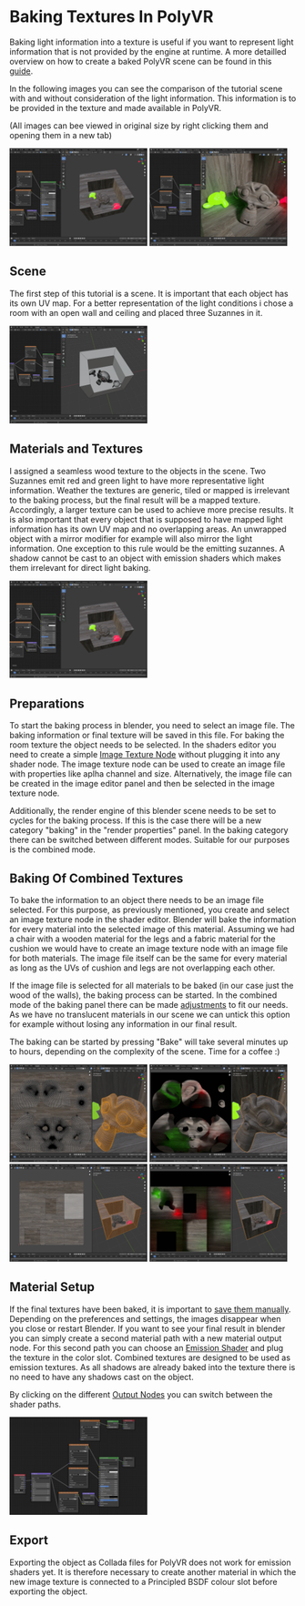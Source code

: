 # Baking Textures In PolyVR

Baking light information into a texture is useful if you want to represent light information that is not provided by the engine at runtime. A more detailled overview on how to create a baked PolyVR scene can be found in this [guide](GUIDE.md).

In the following images you can see the comparison of the tutorial scene with and without consideration of the light information. This information is to be provided in the texture and made available in PolyVR.

(All images can bee viewed in original size by right clicking them and opening them in a new tab)

<img src="img/baking_tutorial_mat_setup.png" width="48%">
<img src="img/baking_tutorial_renderprev_02.png" width="48%">

## Scene

The first step of this tutorial is a scene. It is important that each object has its own UV map. For a better representation of the light conditions i chose a room with an open wall and ceiling and placed three Suzannes in it.

<img src="img/baking_tutorial_scene_setup.png" width="48%">

## Materials and Textures

I assigned a seamless wood texture to the objects in the scene. Two Suzannes emit red and green light to have more representative light information. Weather the textures are generic, tiled or mapped is irrelevant to the baking process, but the final result will be a mapped texture. Accordingly, a larger texture can be used to achieve more precise results.
It is also important that every object that is supposed to have mapped light information has its own UV map and no overlapping areas. An unwrapped object with a mirror modifier for example will also mirror the light information.
One exception to this rule would be the emitting suzannes. A shadow cannot be cast to an object with emission shaders which makes them irrelevant for direct light baking.

<img src="img/baking_tutorial_mat_setup.png" width="48%">

## Preparations

To start the baking process in blender, you need to select an image file. The baking information or final texture will be saved in this file. For baking the room texture the object needs to be selected. In the shaders editor you need to create a simple [Image Texture Node](https://docs.blender.org/manual/en/2.79/render/cycles/nodes/types/textures/image.html) without plugging it into any shader node. The image texture node can be used to create an image file with properties like aplha channel and size. Alternatively, the image file can be created in the image editor panel and then be selected in the image texture node.

Additionally, the render engine of this blender scene needs to be set to cycles for the baking process. If this is the case there will be a new category "baking" in the "render properties" panel. In the baking category there can be switched between different modes. Suitable for our purposes is the combined mode.

## Baking Of Combined Textures

To bake the information to an object there needs to be an image file selected. For this purpose, as previously mentioned, you create and select an image texture node in the shader editor. Blender will bake the information for every material into the selected image of this material. Assuming we had a chair with a wooden material for the legs and a fabric material for the cushion we would have to create an image texture node with an image file for both materials. The image file itself can be the same for every material as long as the UVs of cushion and legs are not overlapping each other.

If the image file is selected for all materials to be baked (in our case just the wood of the walls), the baking process can be started. In the combined mode of the baking panel there can be made [adjustments](https://docs.blender.org/manual/en/2.79/render/cycles/baking.html?highlight=bake%20combined#bake-mode) to fit our needs. As we have no translucent materials in our scene we can untick this option for example without losing any information in our final result.  

The baking can be started by pressing "Bake" will take several minutes up to hours, depending on the complexity of the scene. Time for a coffee :)

<img src="img/baking_tutorial_unbaked_suzanne.png" width="48%">
<img src="img/baking_tutorial_baked_suzanne.png" width="48%">
<img src="img/baking_tutorial_unbaked_walls.png" width="48%">
<img src="img/baking_tutorial_baked_walls.png" width="48%">

## Material Setup

If the final textures have been baked, it is important to [save them manually](https://www.sketchoverflow.com/2020/12/save-image-blender-2-9/). Depending on the preferences and settings, the images disappear when you close or restart Blender. If you want to see your final result in blender you can simply create a second material path with a new material output node. For this second path you can choose an [Emission Shader](https://docs.blender.org/manual/en/2.79/render/cycles/nodes/types/shaders/emission.html?highlight=emission%20shader) and plug the texture in the color slot. Combined textures are designed to be used as emission textures. As all shadows are already baked into the texture there is no need to have any shadows cast on the object.

By clicking on the different [Output Nodes](https://docs.blender.org/manual/en/2.79/render/cycles/nodes/types/output/material.html?highlight=material%20output%20node) you can switch between the shader paths.

<img src="img/baking_tutorial_mats_final.png" width="48%">

## Export

Exporting the object as Collada files for PolyVR does not work for emission shaders yet. It is therefore necessary to create another material in which the new image texture is connected to a Principled BSDF colour slot before exporting the object.

